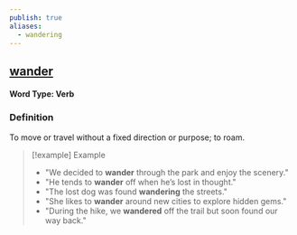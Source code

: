 ```yaml
---
publish: true
aliases:
  - wandering
---
```


## [wander](https://dictionary.cambridge.org/dictionary/english/wander)
#### Word Type: Verb

### Definition
To move or travel without a fixed direction or purpose; to roam.

> [!example] Example
> 
> - "We decided to **wander** through the park and enjoy the scenery."
> - "He tends to **wander** off when he’s lost in thought."
> - "The lost dog was found **wandering** the streets."
> - "She likes to **wander** around new cities to explore hidden gems."
> - "During the hike, we **wandered** off the trail but soon found our way back."